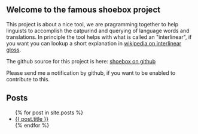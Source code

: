 ## Welcome to the famous shoebox project

This project is about a nice tool, we are pragramming together to help linguists to accomplish the catpurind and querying of language words and translations. In principle the tool helps with what is called an "interlinear", if you want you can lookup a short explanation in [wikipedia on interlinear gloss](https://en.wikipedia.org/wiki/Interlinear_gloss).

The github source for this project is here: [shoebox on github](https://github.com/frankfurt-haskell-user-group/shoebox)

Please send me a notification by github, if you want to be enabled to contribute to this.

## Posts

<ul>
  {% for post in site.posts %}
    <li>
        <a href="{{ site.baseurl }}{{ post.url }}">{{ post.title }}</a>
    </li>
  {% endfor %}
</ul>


